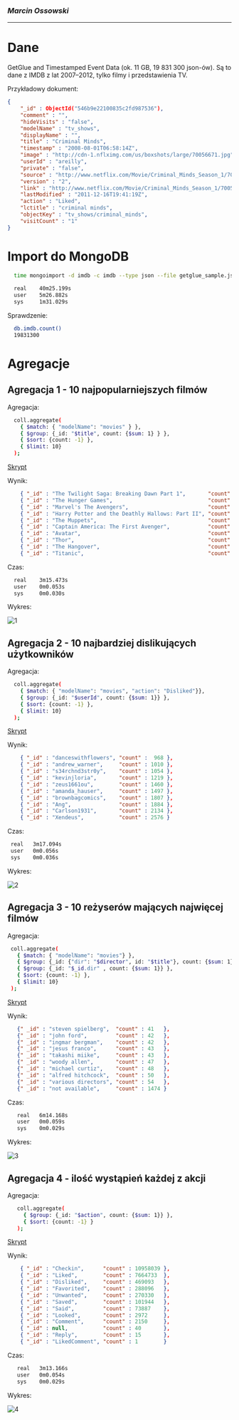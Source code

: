 ### *Marcin Ossowski*

---

# Dane

GetGlue and Timestamped Event Data (ok. 11 GB, 19 831 300 json-ów). Są to dane z IMDB z lat 2007–2012, tylko filmy i przedstawienia TV. 

Przykładowy dokument:
```json
{
	"_id" : ObjectId("546b9e22100835c2fd987536"),
	"comment" : "",
	"hideVisits" : "false",
	"modelName" : "tv_shows",
	"displayName" : "",
	"title" : "Criminal Minds",
	"timestamp" : "2008-08-01T06:58:14Z",
	"image" : "http://cdn-1.nflximg.com/us/boxshots/large/70056671.jpg",
	"userId" : "areilly",
	"private" : "false",
	"source" : "http://www.netflix.com/Movie/Criminal_Minds_Season_1/70056671",
	"version" : "2",
	"link" : "http://www.netflix.com/Movie/Criminal_Minds_Season_1/70056671",
	"lastModified" : "2011-12-16T19:41:19Z",
	"action" : "Liked",
	"lctitle" : "criminal minds",
	"objectKey" : "tv_shows/criminal_minds",
	"visitCount" : "1"
}
```

# Import do MongoDB

```bash
  time mongoimport -d imdb -c imdb --type json --file getglue_sample.json
 
  real	  40m25.199s
  user    5m26.882s
  sys	  1m31.029s
```

Sprawdzenie:
```bash
  db.imdb.count()
  19831300
```

# Agregacje

## Agregacja 1 - 10 najpopularniejszych filmów 


Agregacja:
```bash
  coll.aggregate(
    { $match: { "modelName": "movies" } },
    { $group: {_id: "$title", count: {$sum: 1} } },
    { $sort: {count: -1} },
    { $limit: 10}
  );
```
[Skrypt](https://github.com/mossowski/NoSQL-lab/blob/master/scripts/1.js)

Wynik:
```json
    { "_id" : "The Twilight Saga: Breaking Dawn Part 1",       "count" : 87521 },
    { "_id" : "The Hunger Games",                              "count" : 79340 },
    { "_id" : "Marvel's The Avengers",                         "count" : 64356 },
    { "_id" : "Harry Potter and the Deathly Hallows: Part II", "count" : 33680 },
    { "_id" : "The Muppets",                                   "count" : 29002 },
    { "_id" : "Captain America: The First Avenger",            "count" : 28406 },
    { "_id" : "Avatar",                                        "count" : 23238 },
    { "_id" : "Thor",                                          "count" : 23207 },
    { "_id" : "The Hangover",                                  "count" : 22709 },
    { "_id" : "Titanic",                                       "count" : 20791 }
```
Czas:
```bash
  real	  3m15.473s
  user	  0m0.053s
  sys	  0m0.030s
```
Wykres:

![1](https://github.com/mossowski/NoSQL-lab/blob/master/images/1.png)

## Agregacja 2 - 10 najbardziej dislikujących użytkowników 

Agregacja:
```bash
  coll.aggregate(
    { $match: { "modelName": "movies", "action": "Disliked"}},
    { $group: {_id: "$userId", count: {$sum: 1}} },
    { $sort: {count: -1} },
    { $limit: 10}
  );
```
[Skrypt](https://github.com/mossowski/NoSQL-lab/blob/master/scripts/2.js)

Wynik:
```json
    { "_id" : "danceswithflowers", "count" :  968 },
    { "_id" : "andrew_warner",     "count" : 1010 },
    { "_id" : "s34rchnd3str0y",    "count" : 1054 },
    { "_id" : "kevinjloria",       "count" : 1219 },
    { "_id" : "zeus1661ou",        "count" : 1460 },
    { "_id" : "amanda_hauser",     "count" : 1497 },
    { "_id" : "brownbagcomics",    "count" : 1807 },
    { "_id" : "Ang",               "count" : 1884 },
    { "_id" : "Carlson1931",       "count" : 2134 },
    { "_id" : "Xendeus",           "count" : 2576 }
```
Czas:
```bash
 real	3m17.094s
 user	0m0.056s
 sys	0m0.036s
```
Wykres:

![2](https://github.com/mossowski/NoSQL-lab/blob/master/images/2.png)

## Agregacja 3 - 10 reżyserów mających najwięcej filmów

Agregacja:
```bash
 coll.aggregate( 
   { $match: { "modelName": "movies"} },
   { $group: {_id: {"dir": "$director", id: "$title"}, count: {$sum: 1}} },
   { $group: {_id: "$_id.dir" , count: {$sum: 1}} },
   { $sort: {count: -1} },
   { $limit: 10} 
 );
```
[Skrypt](https://github.com/mossowski/NoSQL-lab/blob/master/scripts/3.js)

Wynik:
```json
   {" _id" : "steven spielberg",  "count" : 41   },
   {" _id" : "john ford",         "count" : 42   },
   {" _id" : "ingmar bergman",    "count" : 42   },
   {" _id" : "jesus franco",      "count" : 43   },
   {" _id" : "takashi miike",     "count" : 43   },
   {" _id" : "woody allen",       "count" : 47   },
   {" _id" : "michael curtiz",    "count" : 48   },
   {" _id" : "alfred hitchcock",  "count" : 50   },
   {" _id" : "various directors", "count" : 54   },
   {" _id" : "not available",     "count" : 1474 }
```
Czas:
```bash
   real	  6m14.168s
   user	  0m0.059s
   sys	  0m0.029s

```
Wykres:

![3](https://github.com/mossowski/NoSQL-lab/blob/master/images/3.jpg)

## Agregacja 4 - ilość wystąpień każdej z akcji

Agregacja:
```bash
   coll.aggregate(
     { $group: {_id: "$action", count: {$sum: 1}} },
     { $sort: {count: -1} }
   );
```
[Skrypt](https://github.com/mossowski/NoSQL-lab/blob/master/scripts/4.js)

Wynik:
```json
    { "_id" : "Checkin",      "count" : 10958039 },
    { "_id" : "Liked",        "count" : 7664733  },
    { "_id" : "Disliked",     "count" : 469093   },
    { "_id" : "Favorited",    "count" : 288096   },
    { "_id" : "Unwanted",     "count" : 270330   },
    { "_id" : "Saved",        "count" : 101944   },
    { "_id" : "Said",         "count" : 73887    },
    { "_id" : "Looked",       "count" : 2972     },
    { "_id" : "Comment",      "count" : 2150     },
    { "_id" : null,           "count" : 40       },
    { "_id" : "Reply",        "count" : 15       },
    { "_id" : "LikedComment", "count" : 1        }
```
Czas:
```bash
   real	  3m13.166s
   user	  0m0.054s
   sys	  0m0.029s
```
Wykres:

![4](https://github.com/mossowski/NoSQL-lab/blob/master/images/4.png)
